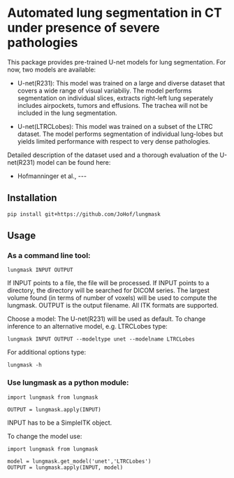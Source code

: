 # Automated lung segmentation in CT under presence of severe pathologies

This package provides pre-trained U-net models for lung segmentation. For now, two models are available:

- U-net(R231): This model was trained on a large and diverse dataset that covers a wide range of visual variabiliy. The model performs segmentation on individual slices, extracts right-left lung seperately includes airpockets, tumors and effusions. The trachea will not be included in the lung segmentation.

- U-net(LTRCLobes): This model was trained on a subset of the LTRC dataset. The model performs segmentation of individual lung-lobes but yields limited performance with respect to very dense pathologies. 




Detailed description of the dataset used and a thorough evaluation of the U-net(R231) model can be found here:
* Hofmanninger et al., ---


## Installation
```
pip install git+https://github.com/JoHof/lungmask
```

## Usage
### As a command line tool:
```
lungmask INPUT OUTPUT
```
If INPUT points to a file, the file will be processed. If INPUT points to a directory, the directory will be searched for DICOM series. The largest volume found (in terms of number of voxels) will be used to compute the lungmask. OUTPUT is the output filename. All ITK formats are supported.

Choose a model:
The U-net(R231) will be used as default. To change inference to an alternative model, e.g. LTRCLobes type:

```
lungmask INPUT OUTPUT --modeltype unet --modelname LTRCLobes
```

For additional options type:
```
lungmask -h
```

### Use lungmask as a python module:

```
import lungmask from lungmask

OUTPUT = lungmask.apply(INPUT)
```
INPUT has to be a SimpleITK object.

To change the model use:
```
import lungmask from lungmask

model = lungmask.get_model('unet','LTRCLobes')
OUTPUT = lungmask.apply(INPUT, model)






 
